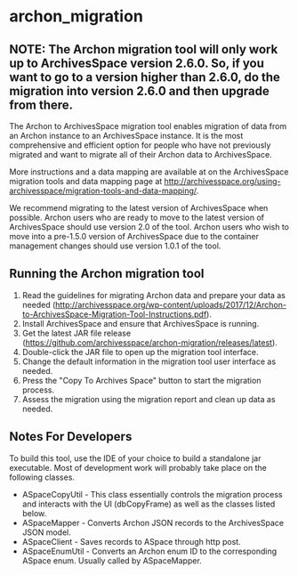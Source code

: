 archon_migration
============

## NOTE: The Archon migration tool will only work up to ArchivesSpace version 2.6.0. So, if you want to go to a version higher than 2.6.0, do the migration into version 2.6.0 and then upgrade from there.

The Archon to ArchivesSpace migration tool enables migration of data from an Archon instance to an ArchivesSpace instance. It is the most comprehensive and efficient option for people who have not previously migrated and want to migrate all of their Archon data to ArchivesSpace.

More instructions and a data mapping are available at on the ArchivesSpace migration tools and data mapping page at http://archivesspace.org/using-archivesspace/migration-tools-and-data-mapping/.

We recommend migrating to the latest version of ArchivesSpace when possible. Archon users who are ready to move to the latest version of ArchivesSpace should use version 2.0 of the tool. Archon users who wish to move into a pre-1.5.0 version of ArchivesSpace due to the container management changes should use version 1.0.1 of the tool.

## Running the Archon migration tool

1. Read the guidelines for migrating Archon data and prepare your data as needed (http://archivesspace.org/wp-content/uploads/2017/12/Archon-to-ArchivesSpace-Migration-Tool-Instructions.pdf).
2. Install ArchivesSpace and ensure that ArchivesSpace is running.
3. Get the latest JAR file release (https://github.com/archivesspace/archon-migration/releases/latest).
4. Double-click the JAR file to open up the migration tool interface.
5. Change the default information in the migration tool user interface as needed.
6. Press the "Copy To Archives Space" button to start the migration process.
7. Assess the migration using the migration report and clean up data as needed.

## Notes For Developers

To build this tool, use the IDE of your choice to build a standalone jar executable. Most of development work will probably take place on the following classes.

* ASpaceCopyUtil - This class essentially controls the migration process and interacts with the UI (dbCopyFrame) as well as the classes listed below.
* ASpaceMapper - Converts Archon JSON records to the ArchivesSpace JSON model.
* ASpaceClient - Saves records to ASpace through http post.
* ASpaceEnumUtil - Converts an Archon enum ID to the corresponding ASpace enum. Usually called by ASpaceMapper.
